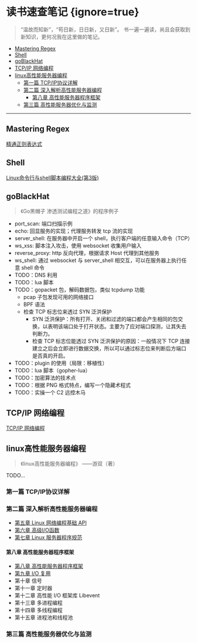 # 读书速查笔记 {ignore=true}

> “温故而知新”，“苟日新，日日新，又日新”。
> 书一遍一遍读，尚且会获取到新知识，更何况我在这里做的笔记。


<!-- @import "[TOC]" {cmd="toc" depthFrom=1 depthTo=6 orderedList=false} -->

<!-- code_chunk_output -->

- [Mastering Regex](#mastering-regex)
- [Shell](#shell)
- [goBlackHat](#goblackhat)
- [TCP/IP 网络编程](#tcpip-网络编程)
- [linux高性能服务器编程](#linux高性能服务器编程)
  - [第一篇 TCP/IP协议详解](#第一篇-tcpip协议详解)
  - [第二篇 深入解析高性能服务器编程](#第二篇-深入解析高性能服务器编程)
    - [第八章 高性能服务器程序框架](#第八章-高性能服务器程序框架)
  - [第三篇 高性能服务器优化与监测](#第三篇-高性能服务器优化与监测)

<!-- /code_chunk_output -->

---

## Mastering Regex

[精通正则表达式](./Regex/noteOfProfessionalRegex.md)

## Shell

[Linux命令行与shell脚本编程大全(第3版)](./shell/noteFromBook.md)

## goBlackHat

> 《Go黑帽子 渗透测试编程之道》的程序例子

- port_scan: 端口扫描示例
- echo: 回显服务的实现；代理服务转发 tcp 流的实现
- server_shell: 在服务器中开启一个 shell，执行客户端的任意输入命令（TCP）
- ws_xss: 脚本注入攻击，使用 websocket 收集用户输入
- reverse_proxy: http 反向代理，根据请求 Host 代理到其他服务
- ws_shell: 通过 websocket 与 server_shell 相交互，可以在服务器上执行任意 shell 命令
- TODO：DNS 利用
- TODO：lua 脚本
- TODO：gopacket 包，解码数据包，类似 tcpdump 功能
    - pcap 子包发现可用的网络接口
    - BPF 语法
    - 检查 TCP 标志位来透过 SYN 泛洪保护
        - SYN 泛洪保护：所有打开、关闭和过滤的端口都会产生相同的包交换，以表明该端口处于打开状态。主要为了应对端口探测，让其失去判断力。
        - 检查 TCP 标志位能透过 SYN 泛洪保护的原因：一般情况下 TCP 连接建立之后会立即进行数据交换，所以可以通过标志位来判断后方端口是否真的开启。
- TODO：plugin 的使用（局限：移植性）
- TODO：lua 脚本（gopher-lua）
- TODO：加密算法的技术点
- TODO：根据 PNG 格式特点，编写一个隐藏术程式
- TODO：实操一个 C2 远控木马

## TCP/IP 网络编程

[TCP/IP 网络编程](./tcpIpNetProgramming/README.md)

## linux高性能服务器编程

> 《linux高性能服务器编程》 ——游双（著）

TODO...

### 第一篇 TCP/IP协议详解 
### 第二篇 深入解析高性能服务器编程

- [第五章 Linux 网络编程基础 API](./linuxHighPerformance/Chapter_5.md)
- [第六章 高级I/O函数](./linuxHighPerformance/Chapter_6.md)
- [第七章 Linux 服务器程序规范](./linuxHighPerformance/Chapter_7.md)

#### 第八章 高性能服务器程序框架

- [第八章 高性能服务器程序框架](./linuxHighPerformance/Chapter_8.md)
- [第九章 I/O 复用](./linuxHighPerformance/Chapter_9.md)
- 第十章 信号
- 第十一章 定时器
- 第十二章 高性能 I/O 框架库 Libevent
- 第十三章 多进程编程
- 第十四章 多线程编程
- 第十五章 进程池和线程池

### 第三篇 高性能服务器优化与监测